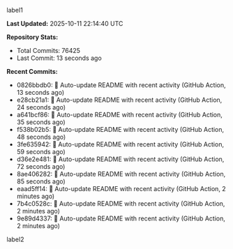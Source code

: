 
label1 
<!-- ACTIVITY_START -->
**Last Updated:** 2025-10-11 22:14:40 UTC

**Repository Stats:**
- Total Commits: 76425
- Last Commit: 13 seconds ago

**Recent Commits:**
- 0826bbdb0: 🤖 Auto-update README with recent activity (GitHub Action, 13 seconds ago)
- e28cb21a1: 🤖 Auto-update README with recent activity (GitHub Action, 24 seconds ago)
- a641bcf86: 🤖 Auto-update README with recent activity (GitHub Action, 35 seconds ago)
- f538b02b5: 🤖 Auto-update README with recent activity (GitHub Action, 48 seconds ago)
- 3fe635942: 🤖 Auto-update README with recent activity (GitHub Action, 59 seconds ago)
- d36e2e481: 🤖 Auto-update README with recent activity (GitHub Action, 72 seconds ago)
- 8ae406282: 🤖 Auto-update README with recent activity (GitHub Action, 85 seconds ago)
- eaad5ff14: 🤖 Auto-update README with recent activity (GitHub Action, 2 minutes ago)
- 7b4c0528c: 🤖 Auto-update README with recent activity (GitHub Action, 2 minutes ago)
- 9e89d4337: 🤖 Auto-update README with recent activity (GitHub Action, 2 minutes ago)
<!-- ACTIVITY_END -->

label2
